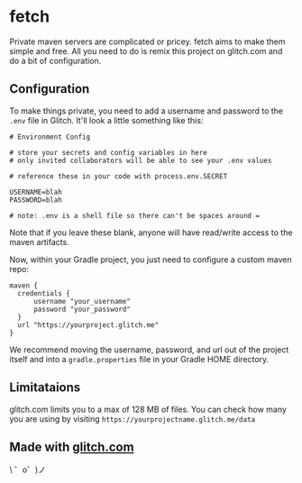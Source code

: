 # fetch

Private maven servers are complicated or pricey. fetch aims to make them simple and free. All you need to do is remix this project on glitch.com and do a bit of configuration.

## Configuration
To make things private, you need to add a username and password to the `.env` file in Glitch. It'll look a little something like this:
```
# Environment Config

# store your secrets and config variables in here
# only invited collaborators will be able to see your .env values

# reference these in your code with process.env.SECRET

USERNAME=blah
PASSWORD=blah

# note: .env is a shell file so there can't be spaces around =
```
Note that if you leave these blank, anyone will have read/write access to the maven artifacts.

Now, within your Gradle project, you just need to configure a custom maven repo:
```
maven {
  credentials {
      username "your_username"
      password "your_password"
  }
  url "https://yourproject.glitch.me"
}
```
We recommend moving the username, password, and url out of the project itself and into a `gradle.properties` file in your Gradle HOME directory.

## Limitataions
glitch.com limits you to a max of 128 MB of files. You can check how many you are using by visiting `https://yourprojectname.glitch.me/data`


Made with [glitch.com](https://glitch.com/)
-----------------

\ ゜o゜)ノ
